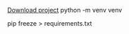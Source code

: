 [Download project](https://download-directory.github.io/?url=https://github.com/robocode-pb/2024rc/tree/main/Fr/WebMiddle/python/ai_digits)
python -m venv venv

pip freeze > requirements.txt
